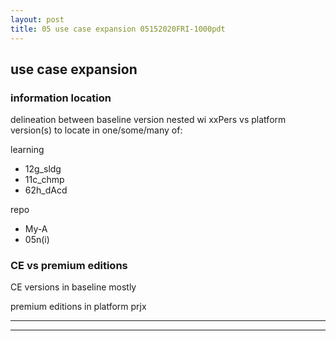 ```yaml
---
layout: post
title: 05 use case expansion 05152020FRI-1000pdt
---
```


## use case expansion ##

### information location ###

delineation between baseline version nested wi xxPers vs platform version(s) to locate in one/some/many of:

learning
- 12g_sldg
- 11c_chmp
- 62h_dAcd

repo
- My-A
- 05n(i)


### CE vs premium editions ###

CE versions in baseline mostly

premium editions in platform prjx


---
---


